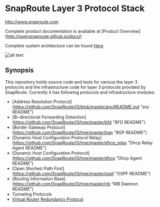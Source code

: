 # SnapRoute Layer 3 Protocol Stack

http://www.snaproute.com 



Complete product documentation is available at 
[Product Overview] (http://opensnaproute.github.io/docs/)

Complete system architecture can be found 
[Here](http://opensnaproute.github.io/docs/architecture.html) 


![alt text](https://github.com/SnapRoute/l3/blob/master/docs/L3_Module_Diagram.png "Architecture")

## Synopsis
This repository holds source code and tests for various the layer 3 protocols and the infrastructure code for layer 3 protocols provided by SnapRoute.
Currently it has following protocols and infrastructure modules:
 - [Address Resolution Protocol] (https://github.com/SnapRoute/l3/blob/master/arp/README.md "arp README")
 - [Bi-directional Forwarding Detection] (https://github.com/SnapRoute/l3/tree/master/bfd "BFD README")
 - [Border Gateway Protocol] (https://github.com/SnapRoute/l3/tree/master/bgp "BGP README")
 - [Dynamic Host Configuration Protocol Relay] (https://github.com/SnapRoute/l3/tree/master/dhcp_relay "Dhcp Relay Agent README")
 - [Dynamic Host Configuration Protocol] (https://github.com/SnapRoute/l3/tree/master/dhcp "Dhcp Agent README")
 - [Open Shortest Path First] (https://github.com/SnapRoute/l3/tree/master/ospf "OSPF README")
 - [Routing Information Base] (https://github.com/SnapRoute/l3/tree/master/rib "RIB Daemon README")
 - Tunneling Protocols
 - [Virtual Router Redundancy Protocol](https://github.com/SnapRoute/l3/tree/master/vrrp "VRRP's README")
